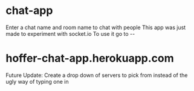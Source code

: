 # chat-app
Enter a chat name and room name to chat with people
This app was just made to experiment with socket.io 
To use it go to -- 
# hoffer-chat-app.herokuapp.com
Future Update: Create a drop down of servers to pick from instead of the ugly way of typing one in
